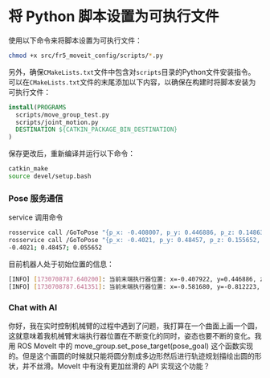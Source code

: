 # 将 Python 脚本设置为可执行文件

使用以下命令来将脚本设置为可执行文件：

```bash
chmod +x src/fr5_moveit_config/scripts/*.py
```

另外，确保`CMakeLists.txt`文件中包含对`scripts`目录的Python文件安装指令。可以在`CMakeLists.txt`文件的末尾添加以下内容，以确保在构建时将脚本安装为可执行文件：

```cmake
install(PROGRAMS
  scripts/move_group_test.py
  scripts/joint_motion.py
  DESTINATION ${CATKIN_PACKAGE_BIN_DESTINATION}
)
```

保存更改后，重新编译并运行以下命令：

```bash
catkin_make
source devel/setup.bash
```

### Pose 服务通信
service 调用命令
```bash
rosservice call /GoToPose "{p_x: -0.408007, p_y: 0.446886, p_z: 0.148634, o_x: -0.581810, o_y: -0.812146, o_z: -0.002702, o_w: 0.043688}"
rosservice call /GoToPose "{p_x: -0.4021, p_y: 0.48457, p_z: 0.155652, o_x: -1, o_y: 0, o_z: 0, o_w: 0}"
-0.4021; 0.48457; 0.055652
```

目前机器人处于初始位置的信息：
```bash
[INFO] [1730708787.640200]: 当前末端执行器位置: x=-0.407922, y=0.446886, z=0.148665
[INFO] [1730708787.641351]: 当前末端执行器位置: x=-0.581680, y=-0.812223, z=-0.002739, w=0.043974
```

### Chat with AI
你好，我在实时控制机械臂的过程中遇到了问题，我打算在一个曲面上画一个圆，这就意味着我机械臂末端执行器位置在不断变化的同时，姿态也要不断的变化。我用 ROS MoveIt 中的 move_group.set_pose_target(pose_goal) 这个函数实现的。但是这个画圆的时候就只能将圆分割成多边形然后进行轨迹规划描绘出圆的形状，并不丝滑。MoveIt 中有没有更加丝滑的 API 实现这个功能？